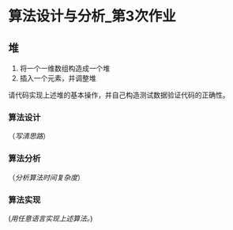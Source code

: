 # 算法设计与分析_第3次作业

## 堆

1. 将一个一维数组构造成一个堆
2. 插入一个元素，并调整堆

请代码实现上述堆的基本操作，并自己构造测试数据验证代码的正确性。

### 算法设计

（*写清思路*）

### 算法分析

（*分析算法时间复杂度*）

### 算法实现

(*用任意语言实现上述算法。*)

```C++

```
